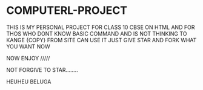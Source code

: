 # COMPUTERL-PROJECT
THIS IS MY PERSONAL PROJECT FOR CLASS 10 CBSE ON HTML AND FOR THOS WHO DONT KNOW BASIC COMMAND AND IS NOT THINKING TO KANGE {COPY} FROM SITE CAN USE IT 
JUST GIVE STAR AND FORK WHAT YOU WANT NOW 

NOW  ENJOY /////

NOT FORGIVE TO STAR........


HEUHEU BELUGA
